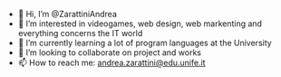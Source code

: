 - 👋 Hi, I’m @ZarattiniAndrea
- 👀 I’m interested in videogames, web design, web markenting and everything concerns the IT world
- 🌱 I’m currently learning a lot of program languages at the University
- 💞️ I’m looking to collaborate on project and works
- 📫 How to reach me: andrea.zarattini@edu.unife.it

<!---
ZarattiniAndrea/ZarattiniAndrea is a ✨ special ✨ repository because its `README.md` (this file) appears on your GitHub profile.
You can click the Preview link to take a look at your changes.
--->
